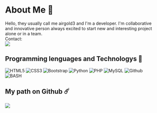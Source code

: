 # About Me 👋
Hello, they usually call me airgold3 and I'm a developer. I'm collaborative and innovative person always excited to start new and interesting project alone or in a team.
<span>
 <br>
 Contact: <br>
<a href="https://discord.com/login">
<img src="https://img.shields.io/badge/Airgold3 7708-7289da?style=for-the-badge&logo=discord&logoColor=white"/>
    </a>

## Programming lenguages and Technologys 🚀
![HTML5](https://img.shields.io/badge/HTML5-E34F26?style=for-the-badge&logo=html5&logoColor=white)
![CSS3](https://img.shields.io/badge/CSS3-1572B6?style=for-the-badge&logo=css3&logoColor=white)
![Bootstrap](https://img.shields.io/badge/Bootstrap-563D7C?style=for-the-badge&logo=bootstrap&logoColor=white)
![Python](https://img.shields.io/badge/Python-306998?style=for-the-badge&logo=python&logoColor=FFFF00)
![PHP](https://img.shields.io/badge/PHP-484c89?style=for-the-badge&logo=php&logoColor=white&logoColor=black)
![MySQL](https://img.shields.io/badge/-MySQL-orange?style=for-the-badge&logo=mysql&logoColor=000)
![Github](https://img.shields.io/badge/-GITHUB-black?style=for-the-badge&logo=Github&logoColor=fff)
![BASH](https://img.shields.io/badge/Bash%20-%23121011.svg?style=for-the-badge&logo=gnu-bash&logoColor=lime)
<!--![JavaScript](https://img.shields.io/badge/JavaScript-FFFF00?style=for-the-badge&logo=javascript&logoColor=black)-->
## My path on Github ☄️
![](https://github-readme-stats.vercel.app/api?username=Airgold3&show_icons=true&bg_color=34,111,000&title_color=fff&text_color=fff)

<!--START_SECTION:waka-->
<!--END_SECTION:waka-->

